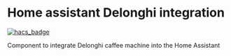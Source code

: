 # Home assistant Delonghi integration

[![hacs_badge](https://img.shields.io/badge/HACS-Custom-orange.svg)](https://github.com/custom-components/hacs)

Component to integrate Delonghi caffee machine into the Home Assistant